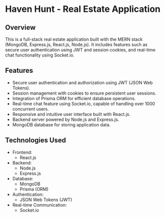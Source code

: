 # Haven Hunt - Real Estate Application

## Overview
This is a full-stack real estate application built with the MERN stack (MongoDB, Express.js, React.js, Node.js). It includes features such as secure user authentication using JWT and session cookies, and real-time chat functionality using Socket.io.

## Features
- Secure user authentication and authorization using JWT (JSON Web Tokens).
- Session management with cookies to ensure persistent user sessions.
- Integration of Prisma ORM for efficient database operations.
- Real-time chat feature using Socket.io, capable of handling over 1000 concurrent users.
- Responsive and intuitive user interface built with React.js.
- Backend server powered by Node.js and Express.js.
- MongoDB database for storing application data.

## Technologies Used
- Frontend:
  - React.js
- Backend:
  - Node.js
  - Express.js
- Database:
  - MongoDB
  - Prisma (ORM)
- Authentication:
  - JSON Web Tokens (JWT)
- Real-time Communication:
  - Socket.io


